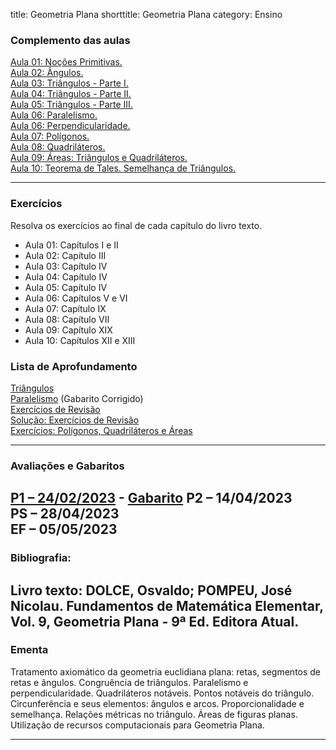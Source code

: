 title: Geometria Plana
shorttitle: Geometria Plana
category: Ensino


### Complemento das aulas
[Aula 01: Noções Primitivas.]({static}/arquivos/GP_Aula_01.pdf)  
[Aula 02: Ângulos.]({static}/arquivos/GP_Aula_02.pdf)  
[Aula 03: Triângulos - Parte I.]({static}/arquivos/GP_Aula_03.pdf)  
[Aula 04: Triângulos - Parte II.]({static}/arquivos/GP_Aula_04.pdf)  
[Aula 05: Triângulos - Parte III.]({static}/arquivos/GP_Aula_05.pdf)  
[Aula 06: Paralelismo.]({static}/arquivos/GP_Aula_06_1.pdf)  
[Aula 06: Perpendicularidade.]({static}/arquivos/GP_Aula_06_2.pdf)  
[Aula 07: Polígonos.]({static}/arquivos/GP_Aula_07.pdf)   
[Aula 08: Quadriláteros.]({static}/arquivos/GP_Aula_08.pdf)  
[Aula 09: Áreas: Triângulos e Quadriláteros.]({static}/arquivos/GP_Aula_09.pdf)  
[Aula 10: Teorema de Tales. Semelhança de Triângulos.]({static}/arquivos/GP_Aula_10.pdf)


---
### Exercícios

Resolva os exercícios ao final de cada capítulo do livro texto.  

 - Aula 01: Capítulos I e II  
 - Aula 02: Capítulo III    
 - Aula 03: Capítulo IV 
 - Aula 04: Capítulo IV  
 - Aula 05: Capítulo IV  
 - Aula 06: Capítulos V e VI  
 - Aula 07: Capítulo IX  
 - Aula 08: Capítulo VII  
 - Aula 09: Capítulo XIX  
 - Aula 10: Capítulos XII e XIII

### Lista de Aprofundamento
 [Triângulos]({static}/arquivos/Lista_Triangulos.pdf)  
 [Paralelismo]({static}/arquivos/Lista_Paralelas.pdf) (Gabarito Corrigido)  
 [Exercícios de Revisão]({static}/arquivos/Ex_Revisao.pdf)  
 [Solução: Exercícios de Revisão]({static}/arquivos/Ex_Revisao_Solucao.pdf)   
 [Exercícios: Polígonos, Quadriláteros e Áreas]({static}/arquivos/Ex_Aula_09.pdf)
 


---
### Avaliações e Gabaritos
[P1 – 24/02/2023]({static}/arquivos/P1_GP_2023.pdf) - [Gabarito]({static}/arquivos/Gabarito_GP.pdf)
P2 – 14/04/2023  
PS – 28/04/2023  
EF – 05/05/2023
---
### Bibliografia:
Livro texto: DOLCE, Osvaldo; POMPEU, José Nicolau. Fundamentos de Matemática Elementar, Vol. 9,
Geometria Plana - 9ª Ed. Editora Atual. 
---
### Ementa

Tratamento axiomático da geometria euclidiana plana: retas, segmentos de retas e ângulos.
Congruência de triângulos. Paralelismo e perpendicularidade. Quadriláteros notáveis. Pontos notáveis
do triângulo. Circunferência e seus elementos: ângulos e arcos. Proporcionalidade e semelhança.
Relações métricas no triângulo. Áreas de figuras planas. Utilização de recursos computacionais para
Geometria Plana.

---


